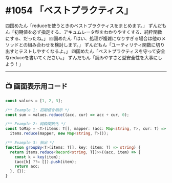 # #1054 「ベストプラクティス」

四国めたん「reduceを使うときのベストプラクティスをまとめます。」
ずんだもん「初期値を必ず指定する、アキュムレータ型をわかりやすくする、純粋関数にする、だったね。」
四国めたん「はい、処理が複雑になりすぎる場合は他のメソッドとの組み合わせを検討します。」
ずんだもん「ユーティリティ関数に切り出すとテストしやすくなるよ。」
四国めたん「ベストプラクティスを守って安全なreduceを書いてください。」
ずんだもん「読みやすさと型安全性を大事にしよう！」

---

## 📺 画面表示用コード

```typescript
const values = [1, 2, 3];

/** Example 1: 初期値を明示 */
const sum = values.reduce((acc, cur) => acc + cur, 0);

/** Example 2: 純粋関数化 */
const toMap = <T>(items: T[], mapper: (acc: Map<string, T>, cur: T) => Map<string, T>) =>
  items.reduce(mapper, new Map<string, T>());

/** Example 3: 抽出 */
function groupBy<T>(items: T[], key: (item: T) => string) {
  return items.reduce<Record<string, T[]>>((acc, item) => {
    const k = key(item);
    (acc[k] ??= []).push(item);
    return acc;
  }, {});
}
```
